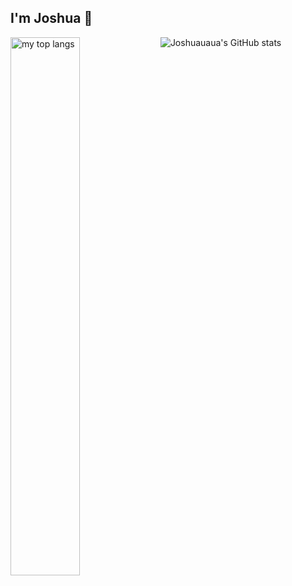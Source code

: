 ## I'm Joshua 👋

<img alt="my top langs" align="left" width="47%" src="https://github-readme-stats.vercel.app/api/top-langs/?username=joshuauaua&layout=compact&theme=radical"/>

![Joshuauaua's GitHub stats](https://github-readme-stats.vercel.app/api?username=joshuauaua&show_icons=true&theme=radical)


<!--
**joshuauaua/joshuauaua** is a ✨ _special_ ✨ repository because its `README.md` (this file) appears on your GitHub profile.

Here are some ideas to get you started:

- 🔭 I’m currently working on ...
- 🌱 I’m currently learning ...
- 👯 I’m looking to collaborate on ...
- 🤔 I’m looking for help with ...
- 💬 Ask me about ...
- 📫 How to reach me: ...
- 😄 Pronouns: ...
- ⚡ Fun fact: ...
-->
